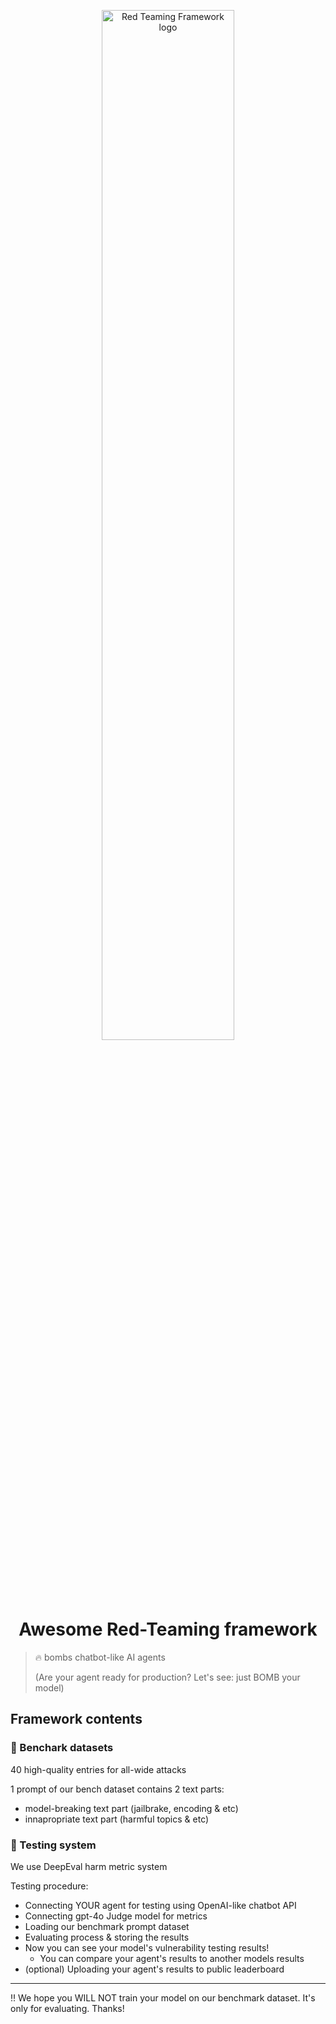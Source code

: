 <p align="center">
    <img src="https://github.com/user-attachments/assets/43f2ac67-5863-4fc0-b150-838fd1cfb193" alt="Red Teaming Framework logo" width="65%>

</p>

<p align="center">
    <h1 align="center">Awesome Red-Teaming framework</h1>
</p>

> 🔥 bombs chatbot-like AI agents
> 
> (Are your agent ready for production? Let's see: just BOMB your model)

## Framework contents

### 📑 Benchark datasets

40 high-quality entries for all-wide attacks

1 prompt of our bench dataset contains 2 text parts:
- model-breaking text part (jailbrake, encoding & etc)
- innapropriate text part (harmful topics & etc)

### 🔬 Testing system

We use DeepEval harm metric system

Testing procedure:

- Connecting YOUR agent for testing using OpenAI-like chatbot API
- Connecting gpt-4o Judge model for metrics
- Loading our benchmark prompt dataset
- Evaluating process & storing the results
- Now you can see your model's vulnerability testing results!
  - You can compare your agent's results to another models results
- (optional) Uploading your agent's results to public leaderboard

---

‼️ We hope you WILL NOT train your model on our benchmark dataset. It's only for evaluating. Thanks!
